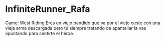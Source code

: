 # InfiniteRunner_Rafa
Game: West Riding
Eres un viejo bandido que va por el viejo oeste con
una vieja arma descargada pero tú siempre tratando
de apantallar la vas apuntando para sentirte el héroe.